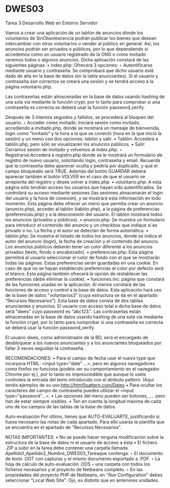 # DWES03
Tarea 3 Desarrollo Web en Entorno Servidor

Vamos a crear una aplicación de un tablón de anuncios dónde los voluntarios de SinObsolescencia podrán publicar los bienes que desean intercambiar con otros voluntarios o vender al público en general.
Así, los anuncios podrán ser privados o públicos, por lo que dependiendo si accedemos como un usuario registrado de la ONG o como invitado veremos todos o algunos anuncios.
Dicha aplicación constará de las siguientes páginas:
    • index.php: Ofrecerá 3 opciones:
        ◦ Autentificarse mediante usuario y contraseña: Se comprobará que dicho usuario esté dado de alta en la base de datos (en la tabla anunciantes). Si el usuario y contraseña son correctos se creará una sesión y se tendrá acceso  a la página voluntario.php.

Las contraseñas están almacenadas en la base de datos usando hashing de una sola vía mediante la función crypt, por lo tanto para comprobar si una contraseña es correcta se deberá usar la función password_verify.

Después de 3 intentos seguidos y fallidos, se procederá al bloqueo del usuario.
        ◦ Acceder como invitado: Iniciará sesión como invitado, accediendo a invitado.php, donde se mostrará un mensaje de bienvenida, login como “invitado” y la hora a la que se conectó (hora en la que inició la sesión) y un menú con dos opciones: tablón y salir.
            ▪ Tablón: Accederá a tablón.php, pero sólo se visualizarán los anuncios públicos.
            ▪ Salir: Cerramos sesión de invitado y volvemos al index.php.
        ◦ Registrarse:Accederá a registro.php donde se le mostrará un formulario de registro de nuevo usuario, solicitando login, contraseña y email. Recuerda que la contraseña debe aparecer oculta y pedirla por duplicado, y que el campo bloqueado será TRUE. Además del botón GUARDAR deberá aparecer también el botón VOLVER en el caso de que el usuario se arrepienta del registro y desee volver a index.php.
    • voluntario.php: A esta página sólo tendrán acceso los usuarios que hayan sido autentificados. Se controlará su acceso mediante sesiones (las sesiones almacenarán el login del usuario y la hora de conexión), y se mostrará esta información en todo momento. Esta página debe ofrecer un menú que permita crear un anuncio (anuncio.php), acceder al tablón (tablón.php), a la página de preferencias (preferencias.php) y a la desconexión del usuario. El tablón mostrará todos los anuncios (privados y públicos).
    • anuncio.php: Se muestra un formulario para introducir el contenido del anuncio y un checkbox que indique si es privado o no. La fecha y el autor se detectan de forma automática.
    • tablón.php: Se muestra el listado de todos los anuncios, donde se indica el autor del anuncio (login), la fecha de creación y el contenido del anuncio. Los anuncios públicos deberán tener un color diferente a los anuncios privados (texto, fondo o encabezado).
    • preferencias.php: Esta página permitirá al usuario seleccionar el color de fondo con el que se mostrarán todas las páginas. Estas preferencias serán guardadas en una cookie. En caso de que no se hayan establecido preferencias el color por defecto será el blanco. Esta página también ofrecerá la opción de restablecer las preferencias (debe eliminar la cookie).
    • funciones.inc: página que constará de las funciones usadas en la aplicación. Al menos constará de las funciones de acceso y control a la base de datos.
Esta aplicación hará uso de la base de datos "voluntarios3" (cuya estructura se da en el apartado "Recursos Necesarios”). Esta base de datos consta de dos tablas: anunciantes y anuncios.
El usuario con acceso total a dicha base de datos será "dwes" cuyo password es "abc123.". Las contraseñas están almacenadas en la base de datos usando hashing de una sola vía mediante la función crypt, por lo tanto para comprobar si una contraseña es correcta se deberá usar la función password_verify.

El usuario dwes, como administrador de la BD, será el encargado de desbloquear a los nuevos anunciantes y a los anunciantes bloqueados por fallar 3 veces seguidas la contraseña.

RECOMENDACIONES:
    • Para el campo de fecha usar el nuevo type que incorpora HTML: <input type="date" ...>, pero en algunos navegadores como firefox no funciona (podéis ver su comportamiento en el navegador Chrome por ej.), por lo tanto es imprescindible que aunque lo uséis controleis la entrada del texto introducido con el atributo pattern. (Aquí tenéis ejemplos de su uso:http://html5pattern.com/Dates
    • Para ocultar los caracteres del campo de contraseña puedes utilizar el <input type="password"…>.
    • Las opciones del menú pueden ser botones, <a href..>,… pero han de estar siempre visibles.
    • Ten en cuenta la longitud máxima de cada uno de los campos de las tablas de la base de datos.

Auto-evaluación
Por último, tienes que AUTO-EVALUARTE, justificando si fuese necesario las notas de cada apartado. Para ello usarás la plantilla que se encuentra en el apartado de "Recursos Necesarios".

NOTAS IMPORTANTES:
    • No se puede hacer ninguna modificación sobre la estructura de la base de datos ni el usuario de acceso a ésta
    • El fichero .ZIP a subir en la tarea debe contener una carpeta llamada Apellido1_Apellido2_Nombre_DWES03_Tareaque contenga:
        ◦ El documento de texto .ODT con capturas y el mismo documento exportado a .PDF.
        ◦ La hoja de cálculo de auto-evaluación .ODS
        ◦ una carpeta con todos los ficheros necesarios y el proyecto de Netbeans completo.
        ◦ En las propiedades del proyecto PHP de Netbeans, en "Run Configuration" debes seleccionar "Local Web Site". Ojo, es distinto que en anteriores unidades.
